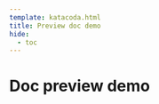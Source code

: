 ```yaml
---
template: katacoda.html
title: Preview doc demo
hide:
  - toc
---
```


# Doc preview demo

<div id="katacoda"
  data-katacoda-id="consensys/doctools-doc-preview"
  data-katacoda-hidefinish="false"
  data-katacoda-hideintro="false"
  data-katacoda-color="213fa4"
  style="height: 600px;"></div>

